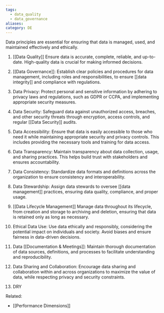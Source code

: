 ```yaml
---
tags:
  - data_quality
  - data_governance
aliases: 
category: DE
---
```

Data principles are essential for ensuring that data is managed, used, and maintained effectively and ethically.

1. [[Data Quality]] Ensure data is accurate, complete, reliable, and up-to-date. High-quality data is crucial for making informed decisions.

2. [[Data Governance]]: Establish clear policies and procedures for data management, including roles and responsibilities, to ensure [[data integrity]] and compliance with regulations.

3. Data Privacy: Protect personal and sensitive information by adhering to privacy laws and regulations, such as GDPR or CCPA, and implementing appropriate security measures.

4. Data Security: Safeguard data against unauthorized access, breaches, and other security threats through encryption, access controls, and regular [[Data Security]] audits.

5. Data Accessibility: Ensure that data is easily accessible to those who need it while maintaining appropriate security and privacy controls. This includes providing the necessary tools and training for data access.

6. Data Transparency: Maintain transparency about data collection, usage, and sharing practices. This helps build trust with stakeholders and ensures accountability.

7. Data Consistency: Standardize data formats and definitions across the organization to ensure consistency and interoperability.

8. Data Stewardship: Assign data stewards to oversee [[data management]] practices, ensuring data quality, compliance, and proper usage.

9. [[Data Lifecycle Management]] Manage data throughout its lifecycle, from creation and storage to archiving and deletion, ensuring that data is retained only as long as necessary.

10. Ethical Data Use: Use data ethically and responsibly, considering the potential impact on individuals and society. Avoid biases and ensure fairness in data-driven decisions.

11. Data [[Documentation & Meetings]]: Maintain thorough documentation of data sources, definitions, and processes to facilitate understanding and reproducibility.

12. Data Sharing and Collaboration: Encourage data sharing and collaboration within and across organizations to maximize the value of data, while respecting privacy and security constraints.
    
13. DRY

Related:
- [[Performance Dimensions]]